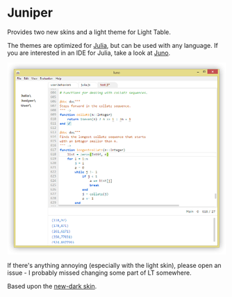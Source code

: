 Juniper
=======
Provides two new skins and a light theme for Light Table.

The themes are optimized for [Julia](http://julialang.org), but can be used with any language.
If you are interested in an IDE for Julia, take a look at [Juno](http://junolab.org/docs/installing.html).

![Juniper Light](screens/screen.gif)

If there's anything annoying (especially with the light skin), please open an issue - I probably missed changing some part of LT somewhere.


Based upon the [new-dark skin](https://github.com/LightTable/LightTable/blob/master/deploy/core/css/skins/new-dark.css).
